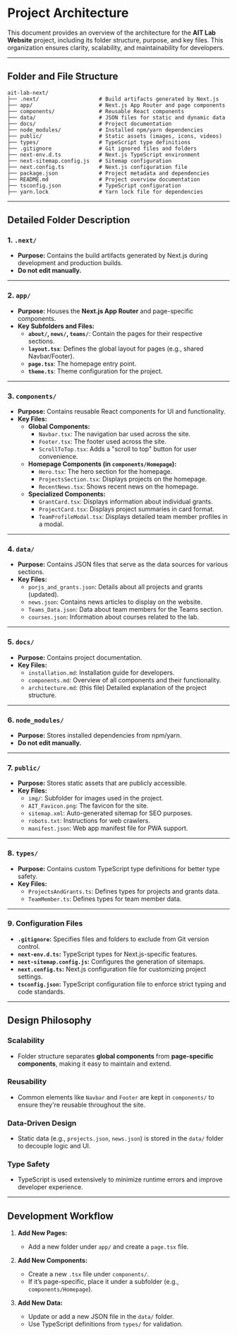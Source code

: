# **Project Architecture**

This document provides an overview of the architecture for the **AIT Lab Website** project, including its folder structure, purpose, and key files. This organization ensures clarity, scalability, and maintainability for developers.

---

## **Folder and File Structure**

```plaintext
ait-lab-next/
├── .next/                   # Build artifacts generated by Next.js
├── app/                     # Next.js App Router and page components
├── components/              # Reusable React components
├── data/                    # JSON files for static and dynamic data
├── docs/                    # Project documentation
├── node_modules/            # Installed npm/yarn dependencies
├── public/                  # Static assets (images, icons, videos)
├── types/                   # TypeScript type definitions
├── .gitignore               # Git ignored files and folders
├── next-env.d.ts            # Next.js TypeScript environment
├── next-sitemap.config.js   # Sitemap configuration
├── next.config.ts           # Next.js configuration file
├── package.json             # Project metadata and dependencies
├── README.md                # Project overview documentation
├── tsconfig.json            # TypeScript configuration
├── yarn.lock                # Yarn lock file for dependencies
```

---

## **Detailed Folder Description**

### **1. `.next/`**

- **Purpose:** Contains the build artifacts generated by Next.js during development and production builds.
- **Do not edit manually.**

---

### **2. `app/`**

- **Purpose:** Houses the **Next.js App Router** and page-specific components.
- **Key Subfolders and Files:**
  - **`about/`, `news/`, `teams/`**: Contain the pages for their respective sections.
  - **`layout.tsx`**: Defines the global layout for pages (e.g., shared Navbar/Footer).
  - **`page.tsx`**: The homepage entry point.
  - **`theme.ts`**: Theme configuration for the project.

---

### **3. `components/`**

- **Purpose:** Contains reusable React components for UI and functionality.
- **Key Files:**
  - **Global Components:**
    - `Navbar.tsx`: The navigation bar used across the site.
    - `Footer.tsx`: The footer used across the site.
    - `ScrollToTop.tsx`: Adds a "scroll to top" button for user convenience.
  - **Homepage Components (in `components/Homepage`):**
    - `Hero.tsx`: The hero section for the homepage.
    - `ProjectsSection.tsx`: Displays projects on the homepage.
    - `RecentNews.tsx`: Shows recent news on the homepage.
  - **Specialized Components:**
    - `GrantCard.tsx`: Displays information about individual grants.
    - `ProjectCard.tsx`: Displays project summaries in card format.
    - `TeamProfileModal.tsx`: Displays detailed team member profiles in a modal.

---

### **4. `data/`**

- **Purpose:** Contains JSON files that serve as the data sources for various sections.
- **Key Files:**
  - `porjs_and_grants.json`: Details about all projects and grants (updated).
  - `news.json`: Contains news articles to display on the website.
  - `Teams_Data.json`: Data about team members for the Teams section.
  - `courses.json`: Information about courses related to the lab.

---

### **5. `docs/`**

- **Purpose:** Contains project documentation.
- **Key Files:**
  - `installation.md`: Installation guide for developers.
  - `components.md`: Overview of all components and their functionality.
  - `architecture.md`: (this file) Detailed explanation of the project structure.

---

### **6. `node_modules/`**

- **Purpose:** Stores installed dependencies from npm/yarn.
- **Do not edit manually.**

---

### **7. `public/`**

- **Purpose:** Stores static assets that are publicly accessible.
- **Key Files:**
  - `img/`: Subfolder for images used in the project.
  - `AIT_Favicon.png`: The favicon for the site.
  - `sitemap.xml`: Auto-generated sitemap for SEO purposes.
  - `robots.txt`: Instructions for web crawlers.
  - `manifest.json`: Web app manifest file for PWA support.

---

### **8. `types/`**

- **Purpose:** Contains custom TypeScript type definitions for better type safety.
- **Key Files:**
  - `ProjectsAndGrants.ts`: Defines types for projects and grants data.
  - `TeamMember.ts`: Defines types for team member data.

---

### **9. Configuration Files**

- **`.gitignore`:** Specifies files and folders to exclude from Git version control.
- **`next-env.d.ts`:** TypeScript types for Next.js-specific features.
- **`next-sitemap.config.js`:** Configures the generation of sitemaps.
- **`next.config.ts`:** Next.js configuration file for customizing project settings.
- **`tsconfig.json`:** TypeScript configuration file to enforce strict typing and code standards.

---

## **Design Philosophy**

### **Scalability**

- Folder structure separates **global components** from **page-specific components**, making it easy to maintain and extend.

### **Reusability**

- Common elements like `Navbar` and `Footer` are kept in `components/` to ensure they're reusable throughout the site.

### **Data-Driven Design**

- Static data (e.g., `projects.json`, `news.json`) is stored in the `data/` folder to decouple logic and UI.

### **Type Safety**

- TypeScript is used extensively to minimize runtime errors and improve developer experience.

---

## **Development Workflow**

1. **Add New Pages:**

   - Add a new folder under `app/` and create a `page.tsx` file.

2. **Add New Components:**

   - Create a new `.tsx` file under `components/`.
   - If it’s page-specific, place it under a subfolder (e.g., `components/Homepage`).

3. **Add New Data:**
   - Update or add a new JSON file in the `data/` folder.
   - Use TypeScript definitions from `types/` for validation.
